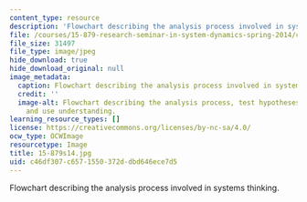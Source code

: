```yaml
---
content_type: resource
description: 'Flowchart describing the analysis process involved in systems thinking. '
file: /courses/15-879-research-seminar-in-system-dynamics-spring-2014/c46df307c6571550372ddbd646ece7d5_15-879s14.jpg
file_size: 31497
file_type: image/jpeg
hide_download: true
hide_download_original: null
image_metadata:
  caption: Flowchart describing the analysis process involved in system dynamics modeling.
  credit: ''
  image-alt: Flowchart describing the analysis process, test hypotheses, and test
    and use understanding.
learning_resource_types: []
license: https://creativecommons.org/licenses/by-nc-sa/4.0/
ocw_type: OCWImage
resourcetype: Image
title: 15-879s14.jpg
uid: c46df307-c657-1550-372d-dbd646ece7d5
---
```

Flowchart describing the analysis process involved in systems thinking. 